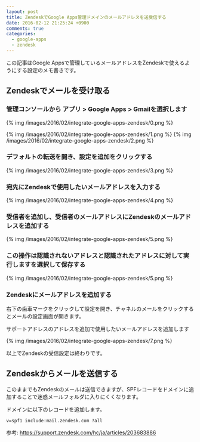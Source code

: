 ```yaml
---
layout: post
title: ZendeskでGoogle Apps管理ドメインのメールアドレスを送受信する
date: 2016-02-12 21:25:24 +0900
comments: true
categories:
  - google-apps
  - zendesk
---
```


この記事はGoogle Appsで管理しているメールアドレスをZendeskで使えるようにする設定のメモ書きです。

## Zendeskでメールを受け取る

### 管理コンソールから アプリ > Google Apps > Gmailを選択します

{% img /images/2016/02/integrate-google-apps-zendesk/0.png %}
<!--more-->
{% img /images/2016/02/integrate-google-apps-zendesk/1.png %}
{% img /images/2016/02/integrate-google-apps-zendesk/2.png %}

### デフォルトの転送を開き、設定を追加をクリックする

{% img /images/2016/02/integrate-google-apps-zendesk/3.png %}

### 宛先にZendeskで使用したいメールアドレスを入力する

{% img /images/2016/02/integrate-google-apps-zendesk/4.png %}

### 受信者を追加し、受信者のメールアドレスにZendeskのメールアドレスを追加する

{% img /images/2016/02/integrate-google-apps-zendesk/5.png %}

### この操作は認識されないアドレスと認識されたアドレスに対して実行しますを選択して保存する

{% img /images/2016/02/integrate-google-apps-zendesk/5.png %}

### Zendeskにメールアドレスを追加する

右下の歯車マークをクリックして設定を開き、チャネルのメールをクリックするとメールの設定画面が開きます。

サポートアドレスのアドレスを追加で使用したいメールアドレスを追加します

{% img /images/2016/02/integrate-google-apps-zendesk/7.png %}

以上でZendeskの受信設定は終わりです。

## Zendeskからメールを送信する

このままでもZendeskのメールは送信できますが、SPFレコードをドメインに追加することで迷惑メールフォルダに入りにくくなります。

ドメインに以下のレコードを追加します。

    v=spf1 include:mail.zendesk.com ?all

参考: https://support.zendesk.com/hc/ja/articles/203683886
